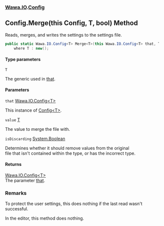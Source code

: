 ### [Wawa.IO](Wawa.IO.md 'Wawa.IO').[Config](Config.md 'Wawa.IO.Config')

## Config.Merge<T>(this Config<T>, T, bool) Method

Reads, merges, and writes the settings to the settings file.

```csharp
public static Wawa.IO.Config<T> Merge<T>(this Wawa.IO.Config<T> that, T value, bool isDiscarding=false)
    where T : new();
```
#### Type parameters

<a name='Wawa.IO.Config.Merge_T_(thisWawa.IO.Config_T_,T,bool).T'></a>

`T`

The generic used in [that](Config.Merge(Config,T,Boolean).md#Wawa.IO.Config.Merge_T_(thisWawa.IO.Config_T_,T,bool).that 'Wawa.IO.Config.Merge<T>(this Wawa.IO.Config<T>, T, bool).that').
#### Parameters

<a name='Wawa.IO.Config.Merge_T_(thisWawa.IO.Config_T_,T,bool).that'></a>

`that` [Wawa.IO.Config&lt;](Config_T_.md 'Wawa.IO.Config<T>')[T](Config.Merge(Config,T,Boolean).md#Wawa.IO.Config.Merge_T_(thisWawa.IO.Config_T_,T,bool).T 'Wawa.IO.Config.Merge<T>(this Wawa.IO.Config<T>, T, bool).T')[&gt;](Config_T_.md 'Wawa.IO.Config<T>')

This instance of [Config&lt;T&gt;](Config_T_.md 'Wawa.IO.Config<T>').

<a name='Wawa.IO.Config.Merge_T_(thisWawa.IO.Config_T_,T,bool).value'></a>

`value` [T](Config.Merge(Config,T,Boolean).md#Wawa.IO.Config.Merge_T_(thisWawa.IO.Config_T_,T,bool).T 'Wawa.IO.Config.Merge<T>(this Wawa.IO.Config<T>, T, bool).T')

The value to merge the file with.

<a name='Wawa.IO.Config.Merge_T_(thisWawa.IO.Config_T_,T,bool).isDiscarding'></a>

`isDiscarding` [System.Boolean](https://docs.microsoft.com/en-us/dotnet/api/System.Boolean 'System.Boolean')

Determines whether it should remove values from the original  
            file that isn't contained within the type, or has the incorrect type.

#### Returns
[Wawa.IO.Config&lt;](Config_T_.md 'Wawa.IO.Config<T>')[T](Config.Merge(Config,T,Boolean).md#Wawa.IO.Config.Merge_T_(thisWawa.IO.Config_T_,T,bool).T 'Wawa.IO.Config.Merge<T>(this Wawa.IO.Config<T>, T, bool).T')[&gt;](Config_T_.md 'Wawa.IO.Config<T>')  
The parameter [that](Config.Merge(Config,T,Boolean).md#Wawa.IO.Config.Merge_T_(thisWawa.IO.Config_T_,T,bool).that 'Wawa.IO.Config.Merge<T>(this Wawa.IO.Config<T>, T, bool).that').

### Remarks
  
To protect the user settings, this does nothing if the last read wasn't successful.  
  
In the editor, this method does nothing.